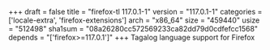 +++
draft = false
title = "firefox-tl 117.0.1-1"
version = "117.0.1-1"
categories = ['locale-extra', 'firefox-extensions']
arch = "x86_64"
size = "459440"
usize = "512498"
sha1sum = "08a26280cc572569233ca82dd79d0cdfefcc1568"
depends = "['firefox>=117.0.1']"
+++
Tagalog language support for Firefox